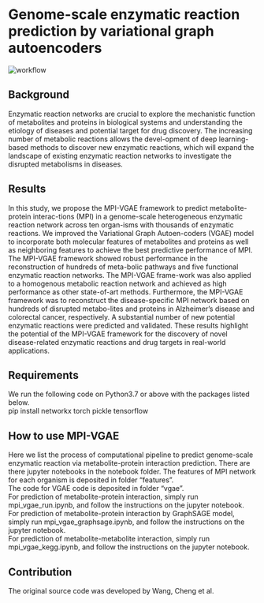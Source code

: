 # Genome-scale enzymatic reaction prediction by variational graph autoencoders
![workflow](https://github.com/mmetalab/mpi-vgae/blob/master/figures/Figure1.tiff)
## Background
Enzymatic reaction networks are crucial to explore the mechanistic function of metabolites and proteins in biological systems and understanding the etiology of diseases and potential target for drug discovery. The increasing number of metabolic reactions allows the devel-opment of deep learning-based methods to discover new enzymatic reactions, which will expand the landscape of existing enzymatic reaction networks to investigate the disrupted metabolisms in diseases. 
## Results
In this study, we propose the MPI-VGAE framework to predict metabolite-protein interac-tions (MPI) in a genome-scale heterogeneous enzymatic reaction network across ten organ-isms with thousands of enzymatic reactions. We improved the Variational Graph Autoen-coders (VGAE) model to incorporate both molecular features of metabolites and proteins as well as neighboring features to achieve the best predictive performance of MPI. The MPI-VGAE framework showed robust performance in the reconstruction of hundreds of meta-bolic pathways and five functional enzymatic reaction networks. The MPI-VGAE frame-work was also applied to a homogenous metabolic reaction network and achieved as high performance as other state-of-art methods. Furthermore, the MPI-VGAE framework was to reconstruct the disease-specific MPI network based on hundreds of disrupted metabo-lites and proteins in Alzheimer’s disease and colorectal cancer, respectively. A substantial number of new potential enzymatic reactions were predicted and validated. These results highlight the potential of the MPI-VGAE framework for the discovery of novel disease-related enzymatic reactions and drug targets in real-world applications. 
## Requirements
We run the following code on Python3.7 or above with the packages listed below. <br>
pip install networkx torch pickle tensorflow
## How to use MPI-VGAE
Here we list the process of computational pipeline to predict genome-scale enzymatic reaction via metabolite-protein interaction prediction. There are there jupyter notebooks in the notebook folder. 
The features of MPI network for each organism is deposited in folder “features”. <br>
The code for VGAE code is deposited in folder “vgae”.<br>
For prediction of metabolite-protein interaction, simply run mpi_vgae_run.ipynb, and follow the instructions on the jupyter notebook.<br>
For prediction of metabolite-protein interaction by GraphSAGE model, simply run mpi_vgae_graphsage.ipynb, and follow the instructions on the jupyter notebook.<br>
For prediction of metabolite-metabolite interaction, simply run mpi_vgae_kegg.ipynb, and follow the instructions on the jupyter notebook. 

## Contribution
The original source code was developed by Wang, Cheng et al.
